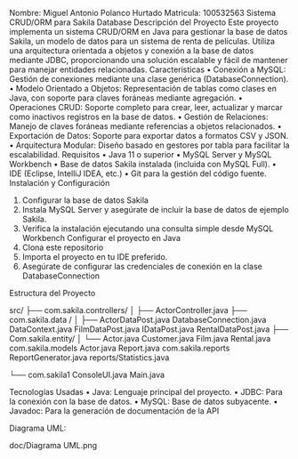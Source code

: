 Nombre: Miguel Antonio Polanco Hurtado
Matricula: 100532563
Sistema CRUD/ORM para Sakila Database
Descripción del Proyecto
Este proyecto implementa un sistema CRUD/ORM en Java para gestionar la base de datos Sakila, un modelo de datos para un sistema de renta de películas. Utiliza una arquitectura orientada a objetos y conexión a la base de datos mediante JDBC, proporcionando una solución escalable y fácil de mantener para manejar entidades relacionadas.
Características
•	Conexión a MySQL: Gestión de conexiones mediante una clase genérica (DatabaseConnection).
•	Modelo Orientado a Objetos: Representación de tablas como clases en Java, con soporte para claves foráneas mediante agregación.
•	Operaciones CRUD: Soporte completo para crear, leer, actualizar y marcar como inactivos registros en la base de datos.
•	Gestión de Relaciones: Manejo de claves foráneas mediante referencias a objetos relacionados.
•	Exportación de Datos: Soporte para exportar datos a formatos CSV y JSON.
•	Arquitectura Modular: Diseño basado en gestores por tabla para facilitar la escalabilidad.
Requisitos
•	Java 11 o superior
•	MySQL Server y MySQL Workbench
•	Base de datos Sakila instalada (incluida con MySQL Full).
•	IDE (Eclipse, IntelliJ IDEA, etc.)
•	Git para la gestión del código fuente.
Instalación y Configuración
1. Configurar la base de datos Sakila
1.	Instala MySQL Server y asegúrate de incluir la base de datos de ejemplo Sakila.
2.	Verifica la instalación ejecutando una consulta simple desde MySQL Workbench
Configurar el proyecto en Java
1.	Clona este repositorio
2.	 Importa el proyecto en tu IDE preferido.
3.	Asegúrate de configurar las credenciales de conexión en la clase 
DatabaseConnection


Estructura del Proyecto

src/
├── com.sakila.controllers/
│   ├── ActorController.java
├── com.sakila.data /
│   ├── ActorDataPost.java
        DatabaseConnection.java
        DataContext.java
        FilmDataPost.java
        IDataPost.java
        RentalDataPost.java
├── Com.sakila.entity/
│   └── Actor.java
        Customer.java
        Film.java
        Rental.java
          com.sakila.models
  Actor.java
  Report.java
    com.sakila.reports
       ReportGenerator.java
       reports/Statistics.java

└── com.sakila1
      ConsoleUI.java
      Main.java

Tecnologías Usadas
•	Java: Lenguaje principal del proyecto.
•	JDBC: Para la conexión con la base de datos.
•	MySQL: Base de datos subyacente.
•	Javadoc: Para la generación de documentación de la API

Diagrama UML:

doc/Diagrama UML.png

